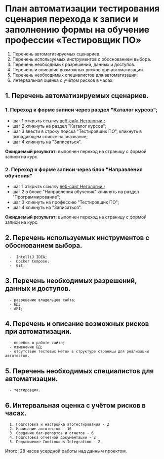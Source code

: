 # План автоматизации тестирования сценария перехода к записи и заполнению формы на обучение профессии «Тестировщик ПО»

1. Перечень автоматизируемых сценариев.
2. Перечень используемых инструментов с обоснованием выбора.
3. Перечень необходимых разрешений, данных и доступов.
4. Перечень и описание возможных рисков при автоматизации.
5. Перечень необходимых специалистов для автоматизации.
6. Интервальная оценка с учётом рисков в часах.

## 1. Перечень автоматизируемых сценариев.
### 1. Переход к форме записи через раздел "Каталог курсов";
- шаг 1 открыть ссылку [веб-сайт Нетологии.](https://netology.ru/);
- шаг 2 кликнуть на раздел "Каталог курсов";
- шаг 3 ввести в строку поиска "Тестировщик ПО", кликнуть в выпадающем списке на зназвание;
- шаг 4 кликнуть на "Записаться".

**Ожидаемый результат:** выполнен переход на страницу c формой записи на курс.

### 2. Переход к форме записи через блок "Направления обучения"
- шаг 1 открыть ссылку [веб-сайт Нетологии.](https://netology.ru/);
- шаг 2 в блоке "Направления обучения" кликнуть на раздел "Программирование";
- шаг 3 кликнуть на профессию "Тестировщик ПО";
- шаг 4 кликнуть на "Записаться".

**Ожидаемый результат:** выполнен переход на страницу c формой записи на курс.

## 2. Перечень используемых инструментов с обоснованием выбора.
      -  IntelliJ IDEA;
      -  Docker Compose;
      -  Git;

## 3. Перечень необходимых разрешений, данных и доступов.
      - разрешение владельцев сайта;
      - БД;
      - API;

## 4. Перечень и описание возможных рисков при автоматизации.
      - перебои в работе сайта;
      - изменение БД;
      - отсутствие тестовых меток в структуре страницы для реализации автотестов.
  
## 5. Перечень необходимых специалистов для автоматизации.
      - тестировщик.

## 6. Интервальная оценка с учётом рисков в часах.
      1. Подготовка и настройка атотестирования - 2
      2. Написание автотестов - 16
      3. Создание баг-репортов и отчетов - 6
      4. Подготовка отчетной документации - 2
      5. Подключение Continuous Integration - 2
   
   Итого: 28 часов усердной работы над данным проектом.
